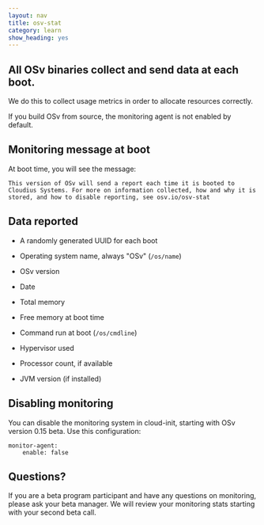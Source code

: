 ```yaml
---
layout: nav
title: osv-stat
category: learn
show_heading: yes
---
```


## All OSv binaries collect and send data at each boot.

We do this to collect usage metrics in order to allocate resources correctly.

If you build OSv from source, the monitoring agent is not enabled by default.

## Monitoring message at boot

At boot time, you will see the message:

```
This version of OSv will send a report each time it is booted to Cloudius Systems. For more on information collected, how and why it is stored, and how to disable reporting, see osv.io/osv-stat
```

## Data reported

 * A randomly generated UUID for each boot

 * Operating system name, always "OSv" (`/os/name`)

 * OSv version

 * Date

 * Total memory

 * Free memory at boot time

 * Command run at boot (`/os/cmdline`)

 * Hypervisor used

 * Processor count, if available

 * JVM version (if installed)


## Disabling monitoring

You can disable the monitoring system in cloud-init, starting with OSv version 0.15 beta.  Use this configuration:

	monitor-agent:
		enable: false


## Questions?

If you are a beta program participant and have any questions on monitoring, please ask your beta manager.  We will review your monitoring stats starting with your second beta call.

